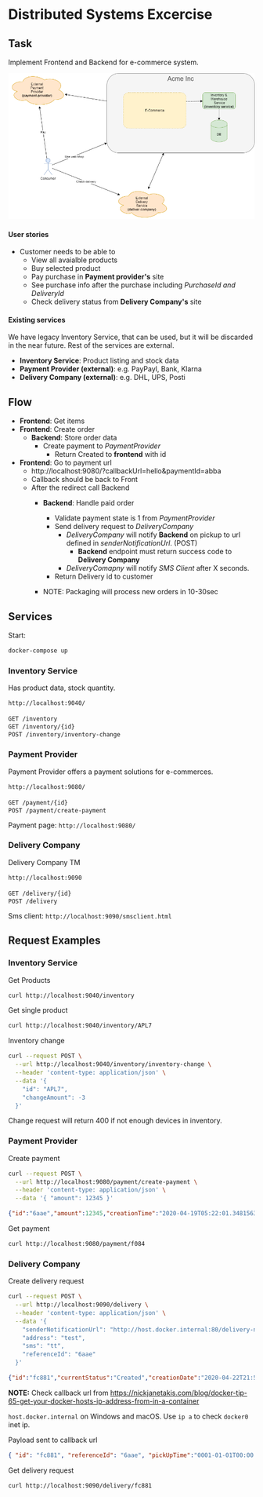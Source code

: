 
# Distributed Systems Excercise

## Task

Implement Frontend and Backend for e-commerce system.

![Diagram](architecture.png)
#### User stories

* Customer needs to be able to 
  * View all avaialble products
  * Buy selected product
  * Pay purchase in __Payment provider's__ site
  * See purchase info after the purchase including _PurchaseId and DeliveryId_
  * Check delivery status from __Delivery Company's__ site

#### Existing services

We have legacy Inventory Service, that can be used, but it will be discarded in the near future. Rest of the services are external.

* __Inventory Service__: Product listing and stock data
* __Payment Provider (external)__: e.g. PayPayl, Bank, Klarna
* __Delivery Company (external)__: e.g. DHL, UPS, Posti

## Flow

* __Frontend__: Get items
* __Frontend__: Create order
  * __Backend__: Store order data
    * Create payment to _PaymentProvider_
      * Return Created to __frontend__ with id
* __Frontend__: Go to payment url
  * http://localhost:9080/?callbackUrl=hello&paymentId=abba
  * Callback should be back to Front
  * After the redirect call Backend
    * __Backend__: Handle paid order
      * Validate payment state is 1 from _PaymentProvider_
      * Send delivery request to _DeliveryCompany_
        * _DeliveryCompany_ will notify __Backend__ on pickup to url defined in _senderNotificationUrl_. (POST)
          * __Backend__ endpoint must return success code to __Delivery Company__
        * _DeliveryComapny_ will notify _SMS Client_ after X seconds.
      * Return Delivery id to customer
        
    * NOTE: Packaging will process new orders in 10-30sec

## Services

Start:
```sh
docker-compose up
```

### Inventory Service

Has product data, stock quantity.

```
http://localhost:9040/

GET /inventory
GET /inventory/{id}
POST /inventory/inventory-change
```
### Payment Provider 

Payment Provider offers a payment solutions for e-commerces. 

```
http://localhost:9080/

GET /payment/{id}
POST /payment/create-payment
```

Payment page: `http://localhost:9080/`

### Delivery Company

Delivery Company TM 

```
http://localhost:9090

GET /delivery/{id}
POST /delivery
```

Sms client: `http://localhost:9090/smsclient.html`

## Request Examples

### Inventory Service

Get Products
```sh
curl http://localhost:9040/inventory
```

Get single product
```sh
curl http://localhost:9040/inventory/APL7
```

Inventory change 
```sh
curl --request POST \
  --url http://localhost:9040/inventory/inventory-change \
  --header 'content-type: application/json' \
  --data '{
	"id": "APL7",
	"changeAmount": -3
  }'
```
Change request will return 400 if not enough devices in inventory.

### Payment Provider

Create payment
```sh
curl --request POST \
  --url http://localhost:9080/payment/create-payment \
  --header 'content-type: application/json' \
  --data '{ "amount": 12345 }'
```

```json
{"id":"6aae","amount":12345,"creationTime":"2020-04-19T05:22:01.3481563+00:00","state":0}
```

Get payment
```sh
curl http://localhost:9080/payment/f084
```

### Delivery Company

Create delivery request
```sh
curl --request POST \
  --url http://localhost:9090/delivery \
  --header 'content-type: application/json' \
  --data '{
    "senderNotificationUrl": "http://host.docker.internal:80/delivery-notify/",
    "address": "test",
    "sms": "tt",
    "referenceId": "6aae"
  }'
```

```json
{"id":"fc881","currentStatus":"Created","creationDate":"2020-04-22T21:51:10.839758+00:00","senderNotificationUrl":"http://mybackend","receiverInfo":{"address":"test","sms":"tt","deliveryDate":"0001-01-01T00:00:00+00:00"},"events":[{"status":"Created","updateTime":"2020-04-22T21:51:10.84176+00:00"}]}
```

__NOTE:__ Check callback url from https://nickjanetakis.com/blog/docker-tip-65-get-your-docker-hosts-ip-address-from-in-a-container

`host.docker.internal` on Windows and macOS. Use `ip a` to check `docker0` inet ip.

Payload sent to callback url
```json
{ "id": "fc881", "referenceId": "6aae", "pickUpTime":"0001-01-01T00:00:00+00:00" }
```

Get delivery request
```sh
curl http://localhost:9090/delivery/fc881
```